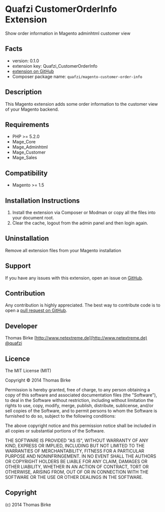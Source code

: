 Quafzi CustomerOrderInfo Extension
==================================
Show order information in Magento adminhtml customer view

Facts
-----
- version: 0.1.0
- extension key: Quafzi_CustomerOrderInfo
- [extension on GitHub](https://github.com/quafzi/magento-customer-order-info)
- Composer package name: ``quafzi/magento-customer-order-info``

Description
-----------
This Magento extension adds some order information to the customer view of your
Magento backend.

Requirements
------------
- PHP >= 5.2.0
- Mage_Core
- Mage_Adminhtml
- Mage_Customer
- Mage_Sales

Compatibility
-------------
- Magento >= 1.5

Installation Instructions
-------------------------
1. Install the extension via Composer or Modman or copy all the files into your document root.
2. Clear the cache, logout from the admin panel and then login again.

Uninstallation
--------------
Remove all extension files from your Magento installation

Support
-------
If you have any issues with this extension, open an issue on
[GitHub](https://github.com/quafzi/magento-customer-order-info/issues).

Contribution
------------
Any contribution is highly appreciated. The best way to contribute code is to open a [pull request on GitHub](https://help.github.com/articles/using-pull-requests).

Developer
---------
Thomas Birke
[http://www.netextreme.de](http://www.netextreme.de)
[@quafzi](https://twitter.com/quafzi)

Licence
-------

The MIT License (MIT)

Copyright © 2014 Thomas Birke

Permission is hereby granted, free of charge, to any person obtaining a copy
of this software and associated documentation files (the "Software"), to deal
in the Software without restriction, including without limitation the rights
to use, copy, modify, merge, publish, distribute, sublicense, and/or sell
copies of the Software, and to permit persons to whom the Software is
furnished to do so, subject to the following conditions:

The above copyright notice and this permission notice shall be included in all
copies or substantial portions of the Software.

THE SOFTWARE IS PROVIDED "AS IS", WITHOUT WARRANTY OF ANY KIND, EXPRESS OR
IMPLIED, INCLUDING BUT NOT LIMITED TO THE WARRANTIES OF MERCHANTABILITY,
FITNESS FOR A PARTICULAR PURPOSE AND NONINFRINGEMENT. IN NO EVENT SHALL THE
AUTHORS OR COPYRIGHT HOLDERS BE LIABLE FOR ANY CLAIM, DAMAGES OR OTHER
LIABILITY, WHETHER IN AN ACTION OF CONTRACT, TORT OR OTHERWISE, ARISING FROM,
OUT OF OR IN CONNECTION WITH THE SOFTWARE OR THE USE OR OTHER DEALINGS IN THE
SOFTWARE.


Copyright
---------
(c) 2014 Thomas Birke
